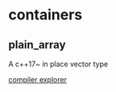 # containers

## plain_array
A c++17~ in place vector type

[compiler explorer](https://compiler-explorer.com/#z:OYLghAFBqd5QCxAYwPYBMCmBRdBLAF1QCcAaPECAM1QDsCBlZAQwBtMQBGAFlICsupVs1qhkAUgBMAISnTSAZ0ztkBPHUqZa6AMKpWAVwC2tEJM6kt6ADJ5amAHLGARpmIgA7KQAOqBYXVaPUMTMwtffzU6W3snI1d3LyUVKNoGAmZiAmDjU3NFZUxVQPTMghjHFzdPRQysnND8hTryu0r46o8ASkVUA2JkDgByKQBmO2RDLABqKUkEAgJvBRAAelXiZgB3ADpgQgQDZwMlAboCLQIdtCNVgEFtNwVmI2ZVtHpmNuIFVdfmtzvc5few/VbeYR2AD6mU2AE8dgg5uIAAx3VHoyTjWiTAwzcSjHTqZrETAvAnYDFjCZTTCzQkkuzAClUtF2AjTV52CBdWYeWRo6ZC6YfAEAD28xBFwO%2BKxAEJBMOI8IJRPopGmo0kFOmF2a9IAIrMAKyyY0Gnl8gV3YW26WfWUgeWQ2hKlWE9karU6gBubAMmAUBOtduFNClEH8AC9MFCOXhDdMUcHpgnVdM/YZA9dmN5mMhCHDLatptrRtJU3I5F0MaHQ5mAwodgYcQgigBrTDoKGYIwKwZQ5z59sQPA18u1uvh6YQFMN7PRzCW9MQedNlh5gsEIu8gBUmumJe44%2BkNcFddta52ue8VggFgz/oXeBjPJPk9D09n5cfWabi%2BXQlf0bHNN0LHlgzPG0L2FK9e37WMh2QEcrwArp33PUN1mA7MbzvK8N3zcDeQAWhw/8XyXHppgANmPYMPztODNiUVcnybVx9loZcZGmAAODUr047leTkUt6InTCmPYnZfG8KEqGIc4IMk6D6xkuSFKU%2BgVJDOtmOYVihMwLieIrUYMLU6S/1k1B5KQkdLIvK9NIc3TGMvGS7FOAg2Js4TuNE3iaI1SQNQkvTQ1JAh%2BlociGKk8QPAtSzGI%2BDJHWdRVYWYOFVU9TUy2waYFC2XM40DAgEqs0ryr1K54OEAc3M4FEnOFWr5PqnZGvzRDhwgSRUqk9KQSeJ0FWhHK8o9dVCp1TqKuaKEy0ikqyq6yqVp6vsmv65CIAs6rGMW7rOsjDaloIFb2qFZp0CdNADA5VV0zmTrdUq8RjR0WhkVU20v0XONU0TZMfzTIDTsqnY0JTPAqxkKCL3ux6%2Bhewl02h5pvukBHzXpHR0zAEYftoEnjqkoHKJByGjXBitIZ0da6q2yRYco3TKxkasPI6ggHpQdHCaxy76pW3H8aNV6gIpsmKdUk6BbR56RaAuZRQuCUpXq77fv%2B61GOpmNabB%2BHCc%2B5oOdfE9udkJG%2Bbu5WhdVmXmd100pbV5m5d%2BhXDak6LYqTY7kqGHpWBAIZjSGUhTCGFFY9QKOiZ53iFD6AY6TGThY4IKPE/Q0h2xAY1uB2FEUT41qPE4Y0PAATmNSQvEjoZuFjowuEruOC6TqPY5WFFSHzhPw9IOBYCQG5vDwdgyAoCAZ7n6pJhEYA42IFt21IKg54uH5KGcPvSGcOxMjhKPc9IG4jEuAB5WhWEvsfSCwV5RHYE/8FJYofUDE%2BmAxRFGesMa%2B7JlAn1YHgZwmxiBwj0FgK%2BediB4C7kMXOPQaD0CYGwDgrV%2BCCGEKIFAiN5DQOcCsWAtAXgcFUKSUg/93AEC3rQdsRc7KpBWEMEi90CQGgkGnaQkgUTTBIvfBQg9CjFA0BAKwDRTCcAbpYbQFQ4gJBAE3HwfgAh0AUVwZRERdG0DUVUdwWjkhFFSKUeo%2BhcgGIKCkEoLRTEdHMcaWoZR9FKM8VkVxGim49Azv0QYXAI5Rxjr3V%2Bychhij4jREidERTEOADOFh29eQQFwIQEgswsQPj0H2FeUoc68lTvbaQec%2B5FxLtwY0OwG4N04HxBukg%2BLcBEdwDwkhlFtw7qQLurVh7x0TqQGJg8QDD1HoXcJQxJCd27sMk%2B4yR7VJ6Ew/wGhuBAA%3D%3D%3D)
